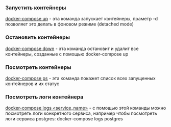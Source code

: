 ### Запустить контейнеры
[docker-compose up](https://docs.docker.com/reference/cli/docker/compose/up/) - эта команда запускает контейнеры, праметр -d позволяет это делать в фоновом режиме (detached mode)

### Остановить контейнеры
[docker-compose down](https://docs.docker.com/reference/cli/docker/compose/down/) - эта команда остановит и удалит все контейнеры, созданные с помощью docker-compose up

### Посмотреть контейнеры
[docker-compose ps](https://docs.docker.com/reference/cli/docker/compose/ps/) - эта команда покажет список всех запущенных контейнеров и их статус

### Посмотреть логи контейнера
[docker-compose logs <service_name>](https://docs.docker.com/reference/cli/docker/compose/logs/) - с помощью этой команды можно посмотреть логи конкретного сервиса, например чтобы посмотреть логи сервиса postgres: docker-compose logs postgres